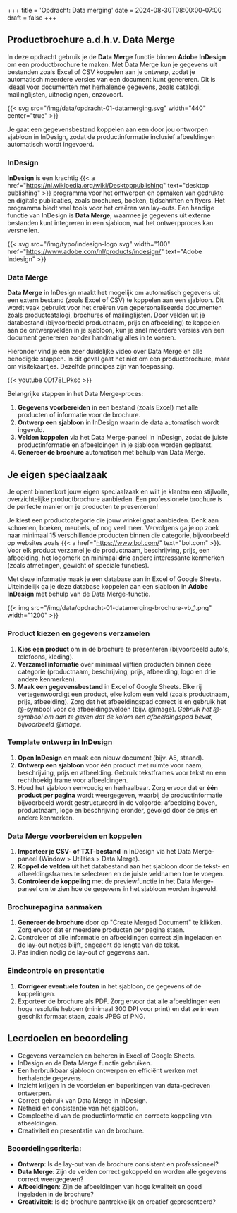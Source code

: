 +++
title = 'Opdracht: Data merging'
date = 2024-08-30T08:00:00-07:00
draft = false
+++

## Productbrochure a.d.h.v. Data Merge

In deze opdracht gebruik je de **Data Merge** functie binnen **Adobe InDesign** om een productbrochure te maken. Met Data Merge kun je gegevens uit bestanden zoals Excel of CSV koppelen aan je ontwerp, zodat je automatisch meerdere versies van een document kunt genereren. Dit is ideaal voor documenten met herhalende gegevens, zoals catalogi, mailinglijsten, uitnodigingen, enzovoort.

{{< svg src="/img/data/opdracht-01-datamerging.svg" width="440" center="true" >}}

Je gaat een gegevensbestand koppelen aan een door jou ontworpen sjabloon in InDesign, zodat de productinformatie inclusief afbeeldingen automatisch wordt ingevoerd.

### InDesign

**InDesign** is een krachtig {{< a href="https://nl.wikipedia.org/wiki/Desktoppublishing" text="desktop publishing" >}} programma voor het ontwerpen en opmaken van gedrukte en digitale publicaties, zoals brochures, boeken, tijdschriften en flyers. Het programma biedt veel tools voor het creëren van lay-outs. Een handige functie van InDesign is **Data Merge**, waarmee je gegevens uit externe bestanden kunt integreren in een sjabloon, wat het ontwerpproces kan versnellen.

{{< svg src="/img/typo/indesign-logo.svg" width="100" href="https://www.adobe.com/nl/products/indesign/" text="Adobe Indesign" >}}

### Data Merge

**Data Merge** in InDesign maakt het mogelijk om automatisch gegevens uit een extern bestand (zoals Excel of CSV) te koppelen aan een sjabloon. Dit wordt vaak gebruikt voor het creëren van gepersonaliseerde documenten zoals productcatalogi, brochures of mailinglijsten. Door velden uit je databestand (bijvoorbeeld productnaam, prijs en afbeelding) te koppelen aan de ontwerpvelden in je sjabloon, kun je snel meerdere versies van een document genereren zonder handmatig alles in te voeren.

Hieronder vind je een zeer duidelijke video over Data Merge en alle benodigde stappen. In dit geval gaat het niet om een productbrochure, maar om visitekaartjes. Dezelfde principes zijn van toepassing.

{{< youtube 0Df78I_Pksc >}}

Belangrijke stappen in het Data Merge-proces:

1. **Gegevens voorbereiden** in een bestand (zoals Excel) met alle producten of informatie voor de brochure.
2. **Ontwerp een sjabloon** in InDesign waarin de data automatisch wordt ingevuld.
3. **Velden koppelen** via het Data Merge-paneel in InDesign, zodat de juiste productinformatie en afbeeldingen in je sjabloon worden geplaatst.
4. **Genereer de brochure** automatisch met behulp van Data Merge.

## Je eigen speciaalzaak

Je opent binnenkort jouw eigen speciaalzaak en wilt je klanten een stijlvolle, overzichtelijke productbrochure aanbieden. Een professionele brochure is de perfecte manier om je producten te presenteren!

Je kiest een productcategorie die jouw winkel gaat aanbieden. Denk aan schoenen, boeken, meubels, of nog veel meer. Vervolgens ga je op zoek naar minimaal 15 verschillende producten binnen die categorie, bijvoorbeeld op websites zoals {{< a href="https://www.bol.com/" text="bol.com" >}}. Voor elk product verzamel je de productnaam, beschrijving, prijs, een afbeelding, het logomerk en minimaal **drie** andere interessante kenmerken (zoals afmetingen, gewicht of speciale functies).

Met deze informatie maak je een database aan in Excel of Google Sheets. Uiteindelijk ga je deze database koppelen aan een sjabloon in **Adobe InDesign** met behulp van de Data Merge-functie.

{{< img src="/img/data/opdracht-01-datamerging-brochure-vb_1.png" width="1200" >}}

### Product kiezen en gegevens verzamelen

1. **Kies een product** om in de brochure te presenteren (bijvoorbeeld auto's, telefoons, kleding).
2. **Verzamel informatie** over minimaal vijftien producten binnen deze categorie (productnaam, beschrijving, prijs, afbeelding, logo en drie andere kenmerken).
3. **Maak een gegevensbestand** in Excel of Google Sheets. Elke rij vertegenwoordigt een product, elke kolom een veld (zoals productnaam, prijs, afbeelding). Zorg dat het afbeeldingspad correct is en gebruik het @-symbool voor de afbeeldingsvelden (bijv. @image). *Gebruik het @-symbool om aan te geven dat de kolom een afbeeldingspad bevat, bijvoorbeeld @image.* 

### Template ontwerp in InDesign

1. **Open InDesign** en maak een nieuw document (bijv. A5, staand).
2. **Ontwerp een sjabloon** voor één product met ruimte voor naam, beschrijving, prijs en afbeelding. Gebruik tekstframes voor tekst en een rechthoekig frame voor afbeeldingen.
3. Houd het sjabloon eenvoudig en herhaalbaar. Zorg ervoor dat er **één product per pagina** wordt weergegeven, waarbij de productinformatie bijvoorbeeld wordt gestructureerd in de volgorde: afbeelding boven, productnaam, logo en beschrijving eronder, gevolgd door de prijs en andere kenmerken.

### Data Merge voorbereiden en koppelen

1. **Importeer je CSV- of TXT-bestand** in InDesign via het Data Merge-paneel (Window > Utilities > Data Merge).
2. **Koppel de velden** uit het databestand aan het sjabloon door de tekst- en afbeeldingsframes te selecteren en de juiste veldnamen toe te voegen.
3. **Controleer de koppeling** met de previewfunctie in het Data Merge-paneel om te zien hoe de gegevens in het sjabloon worden ingevuld.

### Brochurepagina aanmaken

1. **Genereer de brochure** door op "Create Merged Document" te klikken. Zorg ervoor dat er meerdere producten per pagina staan.
2. Controleer of alle informatie en afbeeldingen correct zijn ingeladen en de lay-out netjes blijft, ongeacht de lengte van de tekst.
3. Pas indien nodig de lay-out of gegevens aan.

### Eindcontrole en presentatie

1. **Corrigeer eventuele fouten** in het sjabloon, de gegevens of de koppelingen.
2. Exporteer de brochure als PDF. Zorg ervoor dat alle afbeeldingen een hoge resolutie hebben (minimaal 300 DPI voor print) en dat ze in een geschikt formaat staan, zoals JPEG of PNG.

## Leerdoelen en beoordeling

- Gegevens verzamelen en beheren in Excel of Google Sheets.
- InDesign en de Data Merge functie gebruiken.
- Een herbruikbaar sjabloon ontwerpen en efficiënt werken met herhalende gegevens.
- Inzicht krijgen in de voordelen en beperkingen van data-gedreven ontwerpen.
- Correct gebruik van Data Merge in InDesign.
- Netheid en consistentie van het sjabloon.
- Compleetheid van de productinformatie en correcte koppeling van afbeeldingen.
- Creativiteit en presentatie van de brochure.

### Beoordelingscriteria:

- **Ontwerp**: Is de lay-out van de brochure consistent en professioneel?
- **Data Merge**: Zijn de velden correct gekoppeld en worden alle gegevens correct weergegeven?
- **Afbeeldingen**: Zijn de afbeeldingen van hoge kwaliteit en goed ingeladen in de brochure?
- **Creativiteit**: Is de brochure aantrekkelijk en creatief gepresenteerd?